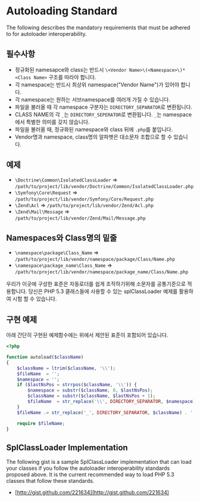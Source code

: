 Autoloading Standard
====================

The following describes the mandatory requirements that must be adhered
to for autoloader interoperability.

필수사항
---------
* 정규화된 namesapce와 class는 반드시 `\<Vendor Name>\(<Namespace>\)*<Class Name>` 구조를 따라야 합니다.
* 각 namespace는 반드시 최상위 namespace("Vendor Name")가 있어야 합니다.
* 각 namespace는 원하는 서브namespace를 여러개 가질 수 있습니다.
* 파일을 불러올 때 각 namespace 구분자는 `DIRECTORY_SEPARATOR`로 변환됩니다.
* CLASS NAME의 각 `_`는 `DIRECTORY_SEPERATOR`로 변환됩니다. `_`는 namespace에서 특별한 의미를 갖지 않습니다.
* 파일을 불러올 때, 정규화된 namespace와 class 뒤에 `.php`를 붙입니다.
* Vendor명과 namespace, class명의 알파벳은 대소문자 조합으로 할 수 있습니다.

예제
--------

* `\Doctrine\Common\IsolatedClassLoader` => `/path/to/project/lib/vendor/Doctrine/Common/IsolatedClassLoader.php`
* `\Symfony\Core\Request` => `/path/to/project/lib/vendor/Symfony/Core/Request.php`
* `\Zend\Acl` => `/path/to/project/lib/vendor/Zend/Acl.php`
* `\Zend\Mail\Message` => `/path/to/project/lib/vendor/Zend/Mail/Message.php`

Namespaces와 Class명의 밑줄
-----------------------------------------

* `\namespace\package\Class_Name` => `/path/to/project/lib/vendor/namespace/package/Class/Name.php`
* `\namespace\package_name\Class_Name` => `/path/to/project/lib/vendor/namespace/package_name/Class/Name.php`

우리가 이곳에 구성한 표준은 자동로더를 쉽게 조작하기위해 소문자를 공통기준으로 적용합니다. 당신은 PHP 5.3 클래스들에 사용할 수 있는 splClassLoader 예제를 활용하여 시험 할 수 있습니다.

구현 예제
----------------------

아래 간단히 구현된 예제함수에는 위에서 제안된 표준이 포함되어 있습니다.

```php
<?php

function autoload($className)
{
    $className = ltrim($className, '\\');
    $fileName  = '';
    $namespace = '';
    if ($lastNsPos = strrpos($className, '\\')) {
        $namespace = substr($className, 0, $lastNsPos);
        $className = substr($className, $lastNsPos + 1);
        $fileName  = str_replace('\\', DIRECTORY_SEPARATOR, $namespace) . DIRECTORY_SEPARATOR;
    }
    $fileName .= str_replace('_', DIRECTORY_SEPARATOR, $className) . '.php';

    require $fileName;
}
```

SplClassLoader Implementation
-----------------------------

The following gist is a sample SplClassLoader implementation that can
load your classes if you follow the autoloader interoperability
standards proposed above. It is the current recommended way to load PHP
5.3 classes that follow these standards.

* [http://gist.github.com/221634](http://gist.github.com/221634)

